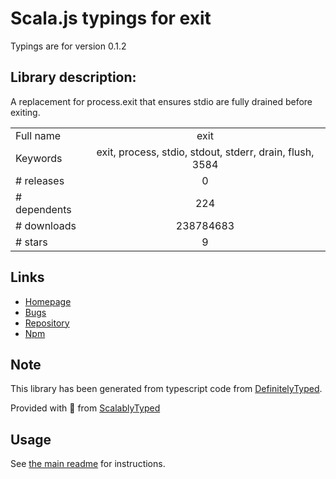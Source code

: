 
# Scala.js typings for exit

Typings are for version 0.1.2

## Library description:
A replacement for process.exit that ensures stdio are fully drained before exiting.

|                    |                 |
| ------------------ | :-------------: |
| Full name          | exit |
| Keywords           | exit, process, stdio, stdout, stderr, drain, flush, 3584 |
| # releases         | 0 |
| # dependents       | 224 |
| # downloads        | 238784683 |
| # stars            | 9 |

## Links
- [Homepage](https://github.com/cowboy/node-exit)
- [Bugs](https://github.com/cowboy/node-exit/issues)
- [Repository](https://github.com/cowboy/node-exit)
- [Npm](https://www.npmjs.com/package/exit)
    


## Note
This library has been generated from typescript code from [DefinitelyTyped](https://definitelytyped.org).

Provided with :purple_heart: from [ScalablyTyped](https://github.com/oyvindberg/ScalablyTyped)

## Usage
See [the main readme](../../readme.md) for instructions.



